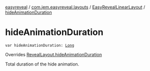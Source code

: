 [easyreveal](../../index.md) / [com.jem.easyreveal.layouts](../index.md) / [EasyRevealLinearLayout](index.md) / [hideAnimationDuration](./hide-animation-duration.md)

# hideAnimationDuration

`var hideAnimationDuration: `[`Long`](https://kotlinlang.org/api/latest/jvm/stdlib/kotlin/-long/index.html)

Overrides [RevealLayout.hideAnimationDuration](../../com.jem.easyreveal/-reveal-layout/hide-animation-duration.md)

Total duration of the hide animation.

